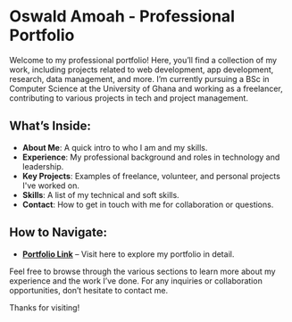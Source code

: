 # Oswald Amoah - Professional Portfolio

Welcome to my professional portfolio! Here, you’ll find a collection of my work, including projects related to web development, app development, research, data management, and more. I’m currently pursuing a BSc in Computer Science at the University of Ghana and working as a freelancer, contributing to various projects in tech and project management.

## What’s Inside:
- **About Me**: A quick intro to who I am and my skills.
- **Experience**: My professional background and roles in technology and leadership.
- **Key Projects**: Examples of freelance, volunteer, and personal projects I've worked on.
- **Skills**: A list of my technical and soft skills.
- **Contact**: How to get in touch with me for collaboration or questions.

## How to Navigate:
- [**Portfolio Link**](https://oswaldamoah.tiiny.site) – Visit here to explore my portfolio in detail.

Feel free to browse through the various sections to learn more about my experience and the work I’ve done. For any inquiries or collaboration opportunities, don’t hesitate to contact me.

Thanks for visiting!
